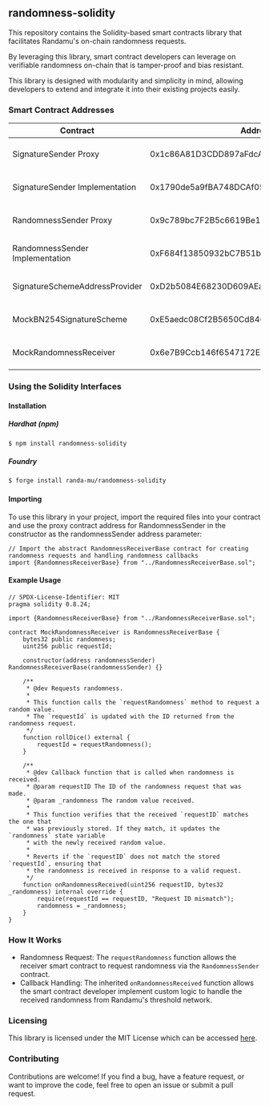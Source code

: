 ## randomness-solidity

This repository contains the Solidity-based smart contracts library that facilitates Randamu's on-chain randomness requests.

By leveraging this library, smart contract developers can leverage on verifiable randomness on-chain that is tamper-proof and bias resistant.

This library is designed with modularity and simplicity in mind, allowing developers to extend and integrate it into their existing projects easily.


### Smart Contract Addresses

| Contract        | Address | Network          |
|-----------------|---------|------------------|
| SignatureSender Proxy |  0x1c86A81D3CDD897aFdcA62a9b7219a39Aef7910B  | Filecoin Calibration Testnet |
| SignatureSender Implementation | 0x1790de5a9fBA748DCAf05e3a1755Cf1DD6b9B0F8   | Filecoin Calibration Testnet |
| RandomnessSender Proxy |  0x9c789bc7F2B5c6619Be1572A39F2C3d6f33001dC  | Filecoin Calibration Testnet |
| RandomnessSender Implementation |  0xF684f13850932bC7B51bd6bFF9236FB19E55F2B1  | Filecoin Calibration Testnet |
| SignatureSchemeAddressProvider |  0xD2b5084E68230D609AEaAe5E4cF7df9ebDd6375A  | Filecoin Calibration Testnet |
| MockBN254SignatureScheme | 0xE5aedc08Cf2B5650Cd84CE6DcaDC3763bAa8770B   | Filecoin Calibration Testnet |
| MockRandomnessReceiver |  0x6e7B9Ccb146f6547172E5cef237BBc222EC4D676  | Filecoin Calibration Testnet |


### Using the Solidity Interfaces

#### Installation

##### Hardhat (npm)

```sh
$ npm install randomness-solidity
```

##### Foundry 
```sh
$ forge install randa-mu/randomness-solidity
```

#### Importing

To use this library in your project, import the required files into your contract and use the proxy contract address for RandomnessSender in the constructor as the randomnessSender address parameter:

```solidity
// Import the abstract RandomnessReceiverBase contract for creating randomness requests and handling randomness callbacks
import {RandomnessReceiverBase} from "../RandomnessReceiverBase.sol";
```

#### Example Usage

```solidity
// SPDX-License-Identifier: MIT
pragma solidity 0.8.24;

import {RandomnessReceiverBase} from "../RandomnessReceiverBase.sol";

contract MockRandomnessReceiver is RandomnessReceiverBase {
    bytes32 public randomness;
    uint256 public requestId;

    constructor(address randomnessSender) RandomnessReceiverBase(randomnessSender) {}

    /**
     * @dev Requests randomness.
     *
     * This function calls the `requestRandomness` method to request a random value.
     * The `requestId` is updated with the ID returned from the randomness request.
     */
    function rollDice() external {
        requestId = requestRandomness();
    }

    /**
     * @dev Callback function that is called when randomness is received.
     * @param requestID The ID of the randomness request that was made.
     * @param _randomness The random value received.
     *
     * This function verifies that the received `requestID` matches the one that
     * was previously stored. If they match, it updates the `randomness` state variable
     * with the newly received random value.
     *
     * Reverts if the `requestID` does not match the stored `requestId`, ensuring that
     * the randomness is received in response to a valid request.
     */
    function onRandomnessReceived(uint256 requestID, bytes32 _randomness) internal override {
        require(requestId == requestID, "Request ID mismatch");
        randomness = _randomness;
    }
}
```

### How It Works

* Randomness Request: The `requestRandomness` function allows the receiver smart contract to request randomness via the `RandomnessSender` contract.
* Callback Handling: The inherited `onRandomnessReceived` function allows the smart contract developer implement custom logic to handle the received randomness from Randamu's threshold network.

### Licensing

This library is licensed under the MIT License which can be accessed [here](LICENSE).

### Contributing

Contributions are welcome! If you find a bug, have a feature request, or want to improve the code, feel free to open an issue or submit a pull request.
